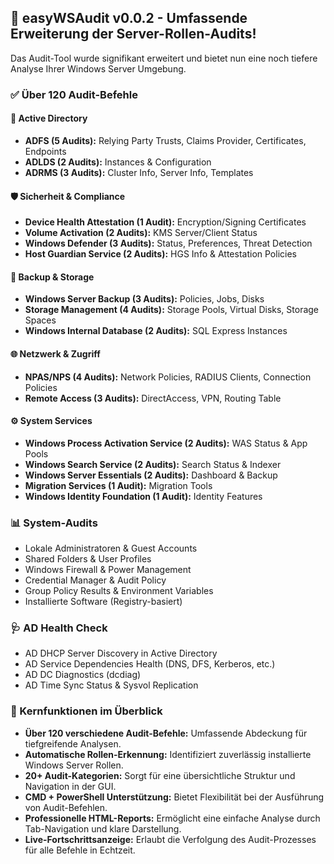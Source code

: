 ## 🚀 easyWSAudit v0.0.2 - Umfassende Erweiterung der Server-Rollen-Audits!
Das Audit-Tool wurde signifikant erweitert und bietet nun eine noch tiefere Analyse Ihrer Windows Server Umgebung.

### ✅ Über 120 Audit-Befehle

#### 🔐 Active Directory 
*   **ADFS (5 Audits):** Relying Party Trusts, Claims Provider, Certificates, Endpoints
*   **ADLDS (2 Audits):** Instances & Configuration
*   **ADRMS (3 Audits):** Cluster Info, Server Info, Templates

#### 🛡️ Sicherheit & Compliance
*   **Device Health Attestation (1 Audit):** Encryption/Signing Certificates
*   **Volume Activation (2 Audits):** KMS Server/Client Status
*   **Windows Defender (3 Audits):** Status, Preferences, Threat Detection
*   **Host Guardian Service (2 Audits):** HGS Info & Attestation Policies

#### 💾 Backup & Storage
*   **Windows Server Backup (3 Audits):** Policies, Jobs, Disks
*   **Storage Management (4 Audits):** Storage Pools, Virtual Disks, Storage Spaces
*   **Windows Internal Database (2 Audits):** SQL Express Instances

#### 🌐 Netzwerk & Zugriff
*   **NPAS/NPS (4 Audits):** Network Policies, RADIUS Clients, Connection Policies
*   **Remote Access (3 Audits):** DirectAccess, VPN, Routing Table

#### ⚙️ System Services
*   **Windows Process Activation Service (2 Audits):** WAS Status & App Pools
*   **Windows Search Service (2 Audits):** Search Status & Indexer
*   **Windows Server Essentials (2 Audits):** Dashboard & Backup
*   **Migration Services (1 Audit):** Migration Tools
*   **Windows Identity Foundation (1 Audit):** Identity Features

### 📊 System-Audits
*   Lokale Administratoren & Guest Accounts
*   Shared Folders & User Profiles
*   Windows Firewall & Power Management
*   Credential Manager & Audit Policy
*   Group Policy Results & Environment Variables
*   Installierte Software (Registry-basiert)

### 🩺 AD Health Check
*   AD DHCP Server Discovery in Active Directory
*   AD Service Dependencies Health (DNS, DFS, Kerberos, etc.)
*   AD DC Diagnostics (dcdiag)
*   AD Time Sync Status & Sysvol Replication

### 🎯 Kernfunktionen im Überblick
*   **Über 120 verschiedene Audit-Befehle:** Umfassende Abdeckung für tiefgreifende Analysen.
*   **Automatische Rollen-Erkennung:** Identifiziert zuverlässig installierte Windows Server Rollen.
*   **20+ Audit-Kategorien:** Sorgt für eine übersichtliche Struktur und Navigation in der GUI.
*   **CMD + PowerShell Unterstützung:** Bietet Flexibilität bei der Ausführung von Audit-Befehlen.
*   **Professionelle HTML-Reports:** Ermöglicht eine einfache Analyse durch Tab-Navigation und klare Darstellung.
*   **Live-Fortschrittsanzeige:** Erlaubt die Verfolgung des Audit-Prozesses für alle Befehle in Echtzeit.